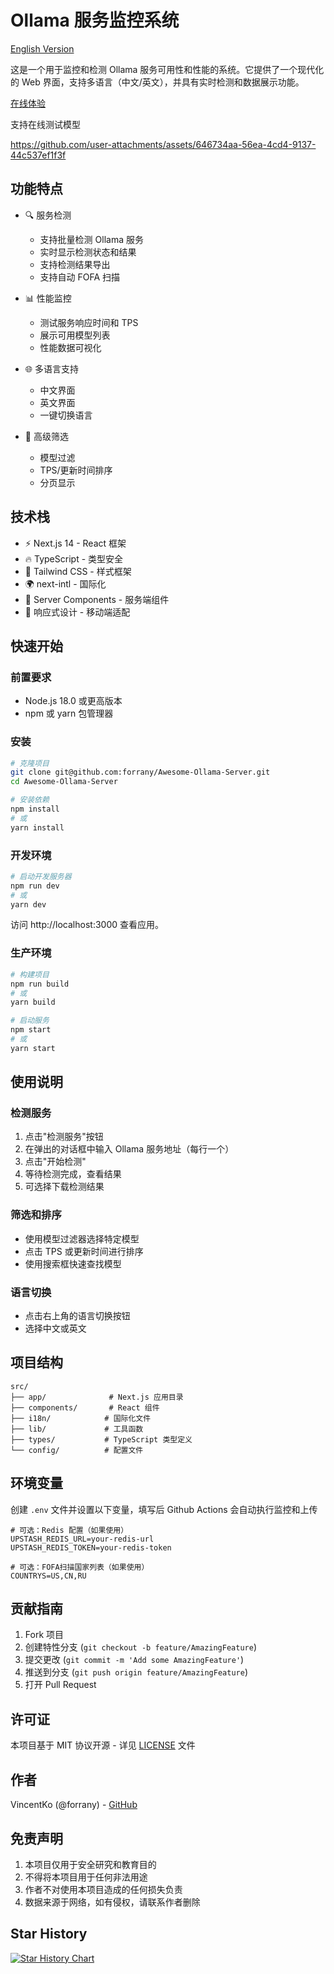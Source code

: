 # Ollama 服务监控系统

[English Version](README.EN.md)

这是一个用于监控和检测 Ollama 服务可用性和性能的系统。它提供了一个现代化的 Web 界面，支持多语言（中文/英文），并具有实时检测和数据展示功能。

[在线体验](https://ollama.vincentko.top)

支持在线测试模型



https://github.com/user-attachments/assets/646734aa-56ea-4cd4-9137-44c537ef1f3f

## 功能特点

- 🔍 服务检测
  - 支持批量检测 Ollama 服务
  - 实时显示检测状态和结果
  - 支持检测结果导出
  - 支持自动 FOFA 扫描

- 📊 性能监控
  - 测试服务响应时间和 TPS
  - 展示可用模型列表
  - 性能数据可视化

- 🌐 多语言支持
  - 中文界面
  - 英文界面
  - 一键切换语言

- 🎯 高级筛选
  - 模型过滤
  - TPS/更新时间排序
  - 分页显示

## 技术栈

- ⚡️ Next.js 14 - React 框架
- 🔥 TypeScript - 类型安全
- 🎨 Tailwind CSS - 样式框架
- 🌍 next-intl - 国际化
- 🔄 Server Components - 服务端组件
- 📱 响应式设计 - 移动端适配

## 快速开始

### 前置要求

- Node.js 18.0 或更高版本
- npm 或 yarn 包管理器

### 安装

```bash
# 克隆项目
git clone git@github.com:forrany/Awesome-Ollama-Server.git
cd Awesome-Ollama-Server

# 安装依赖
npm install
# 或
yarn install
```

### 开发环境

```bash
# 启动开发服务器
npm run dev
# 或
yarn dev
```

访问 http://localhost:3000 查看应用。

### 生产环境

```bash
# 构建项目
npm run build
# 或
yarn build

# 启动服务
npm start
# 或
yarn start
```

## 使用说明

### 检测服务

1. 点击"检测服务"按钮
2. 在弹出的对话框中输入 Ollama 服务地址（每行一个）
3. 点击"开始检测"
4. 等待检测完成，查看结果
5. 可选择下载检测结果

### 筛选和排序

- 使用模型过滤器选择特定模型
- 点击 TPS 或更新时间进行排序
- 使用搜索框快速查找模型

### 语言切换

- 点击右上角的语言切换按钮
- 选择中文或英文

## 项目结构

```
src/
├── app/              # Next.js 应用目录
├── components/       # React 组件
├── i18n/            # 国际化文件
├── lib/             # 工具函数
├── types/           # TypeScript 类型定义
└── config/          # 配置文件
```

## 环境变量

创建 `.env` 文件并设置以下变量，填写后 Github Actions 会自动执行监控和上传

```env
# 可选：Redis 配置（如果使用）
UPSTASH_REDIS_URL=your-redis-url
UPSTASH_REDIS_TOKEN=your-redis-token

# 可选：FOFA扫描国家列表（如果使用）
COUNTRYS=US,CN,RU
```

## 贡献指南

1. Fork 项目
2. 创建特性分支 (`git checkout -b feature/AmazingFeature`)
3. 提交更改 (`git commit -m 'Add some AmazingFeature'`)
4. 推送到分支 (`git push origin feature/AmazingFeature`)
5. 打开 Pull Request

## 许可证

本项目基于 MIT 协议开源 - 详见 [LICENSE](LICENSE) 文件

## 作者

VincentKo (@forrany) - [GitHub](https://github.com/forrany)

## 免责声明

1. 本项目仅用于安全研究和教育目的
2. 不得将本项目用于任何非法用途
3. 作者不对使用本项目造成的任何损失负责
4. 数据来源于网络，如有侵权，请联系作者删除


## Star History

[![Star History Chart](https://api.star-history.com/svg?repos=forrany/Awesome-Ollama-Server&type=Date)](https://star-history.com/#forrany/Awesome-Ollama-Server&Date)

